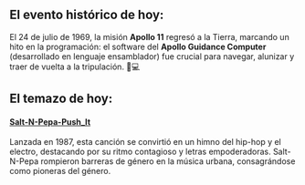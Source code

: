 ## El evento histórico de hoy:
El 24 de julio de 1969, la misión **Apollo 11** regresó a la Tierra, marcando un hito en la programación: el software del **Apollo Guidance Computer** (desarrollado en lenguaje ensamblador) fue crucial para navegar, alunizar y traer de vuelta a la tripulación. 🚀💻

## El temazo de hoy:
#### [Salt-N-Pepa-Push_It](https://www.youtube.com/watch?v=vCadcBR95oU)
Lanzada en 1987, esta canción se convirtió en un himno del hip-hop y el electro, destacando por su ritmo contagioso y letras empoderadoras. Salt-N-Pepa rompieron barreras de género en la música urbana, consagrándose como pioneras del género.
